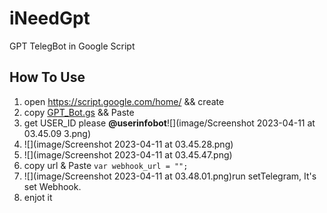 # iNeedGpt
GPT TelegBot in Google Script

## How To Use
1. open  https://script.google.com/home/ && create
2. copy [GPT_Bot.gs](https://github.com/xieyangroy/iNeedGpt/blob/main/GPT_Bot.gs "GPT_Bot.gs") && Paste
3. get USER_ID please **@userinfobot**![](image/Screenshot 2023-04-11 at 03.45.09 3.png)
4. ![](image/Screenshot 2023-04-11 at 03.45.28.png)
5. ![](image/Screenshot 2023-04-11 at 03.45.47.png)
6. copy url & Paste `var webhook_url = "";`
7. ![](image/Screenshot 2023-04-11 at 03.48.01.png)run setTelegram, It's set Webhook.
8. enjot it
